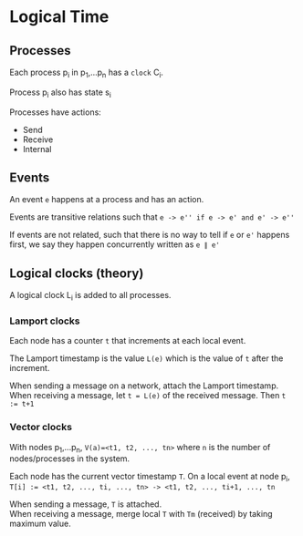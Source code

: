 # Logical Time

## Processes

Each process p<sub>i</sub> in p<sub>1</sub>,...p<sub>n</sub> has a `clock` C<sub>i</sub>.

Process p<sub>i</sub> also has state s<sub>i</sub>

Processes have actions:

- Send
- Receive
- Internal

## Events

An event `e` happens at a process and has an action.

Events are transitive relations such that `e -> e'' if e -> e' and e' -> e''`

If events are not related, such that there is no way to tell if `e` or `e'` happens first, we say they happen concurrently written as `e ∥ e'`

## Logical clocks (theory)

A logical clock L<sub>i</sub> is added to all processes.

### Lamport clocks

Each node has a counter `t` that increments at each local event.

The Lamport timestamp is the value `L(e)` which is the value of `t` after the increment.

When sending a message on a network, attach the Lamport timestamp. When receiving a message, let `t = L(e)` of the received message. Then `t := t+1`

### Vector clocks

With nodes p<sub>1</sub>,...p<sub>n</sub>, `V(a)=<t1, t2, ..., tn>` where `n` is the number of nodes/processes in the system.

Each node has the current vector timestamp `T`. On a local event at node p<sub>i</sub>, `T[i] := <t1, t2, ..., ti, ..., tn> -> <t1, t2, ..., ti+1, ..., tn`

When sending a message, `T` is attached.  
When receiving a message, merge local `T` with `Tm` (received) by taking maximum value.
